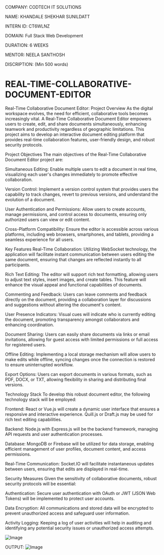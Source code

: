 COMPANY: CODTECH IT SOLUTIONS

NAME: KHANDALE SHEKHAR SUNILDATT

INTERN ID: CT6WLNZ

DOMAIN: Full Stack Web Development

DURATION: 6 WEEKS

MENTOR: NEELA SANTHOSH

DISCRIPTION: (Min 500 words)




# REAL-TIME-COLLABORATIVE-DOCUMENT-EDITOR

Real-Time Collaborative Document Editor: Project Overview
As the digital workspace evolves, the need for efficient, collaborative tools becomes increasingly vital. A Real-Time Collaborative Document Editor empowers users to create, edit, and share documents simultaneously, enhancing teamwork and productivity regardless of geographic limitations. This project aims to develop an interactive document editing platform that provides real-time collaboration features, user-friendly design, and robust security protocols.

Project Objectives
The main objectives of the Real-Time Collaborative Document Editor project are:

Simultaneous Editing: Enable multiple users to edit a document in real time, visualizing each user's changes immediately to promote effective collaboration.

Version Control: Implement a version control system that provides users the capability to track changes, revert to previous versions, and understand the evolution of a document.

User Authentication and Permissions: Allow users to create accounts, manage permissions, and control access to documents, ensuring only authorized users can view or edit content.

Cross-Platform Compatibility: Ensure the editor is accessible across various platforms, including web browsers, smartphones, and tablets, providing a seamless experience for all users.

Key Features
Real-Time Collaboration: Utilizing WebSocket technology, the application will facilitate instant communication between users editing the same document, ensuring that changes are reflected instantly to all participants.

Rich Text Editing: The editor will support rich text formatting, allowing users to adjust text styles, insert images, and create tables. This feature will enhance the visual appeal and functional capabilities of documents.

Commenting and Feedback: Users can leave comments and feedback directly on the document, providing a collaboration layer for discussions and suggestions without altering the document's content.

User Presence Indicators: Visual cues will indicate who is currently editing the document, promoting transparency amongst collaborators and enhancing coordination.

Document Sharing: Users can easily share documents via links or email invitations, allowing for guest access with limited permissions or full access for registered users.

Offline Editing: Implementing a local storage mechanism will allow users to make edits while offline, syncing changes once the connection is restored to ensure uninterrupted workflow.

Export Options: Users can export documents in various formats, such as PDF, DOCX, or TXT, allowing flexibility in sharing and distributing final versions.

Technology Stack
To develop this robust document editor, the following technology stack will be employed:

Frontend: React or Vue.js will create a dynamic user interface that ensures a responsive and interactive experience. Quill.js or Draft.js may be used for rich text editing capabilities.

Backend: Node.js with Express.js will be the backend framework, managing API requests and user authentication processes.

Database: MongoDB or Firebase will be utilized for data storage, enabling efficient management of user profiles, document content, and access permissions.

Real-Time Communication: Socket.IO will facilitate instantaneous updates between users, ensuring that edits are displayed in real-time.

Security Measures
Given the sensitivity of collaborative documents, robust security protocols will be essential:

Authentication: Secure user authentication with OAuth or JWT (JSON Web Tokens) will be implemented to protect user accounts.

Data Encryption: All communications and stored data will be encrypted to prevent unauthorized access and safeguard user information.

Activity Logging: Keeping a log of user activities will help in auditing and identifying any potential security issues or unauthorized access attempts.

![Image](https://github.com/user-attachments/assets/4d8979eb-c207-4667-adbd-9de03c63cde5)


OUTPUT: ![Image](https://github.com/user-attachments/assets/91df3af8-68f0-40d9-b67f-2af74f1a061c)
